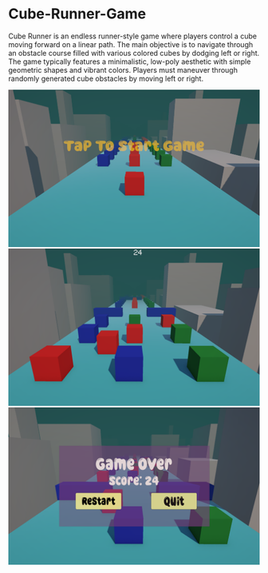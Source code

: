 # Cube-Runner-Game


Cube Runner is an endless runner-style game where players control a cube moving forward on a linear path. The main objective is to navigate through an obstacle course filled with various colored cubes by dodging left or right. The game typically features a minimalistic, low-poly aesthetic with simple geometric shapes and vibrant colors.
Players must maneuver through randomly generated cube obstacles by moving left or right.

![](./ss1.png) 
![](./ss2.png) 
![](./ss3.png) 
